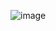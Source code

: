 ![image](https://user-images.githubusercontent.com/36027403/156629872-49ff2379-88ce-4a1d-bb0f-065a12947d23.png)
